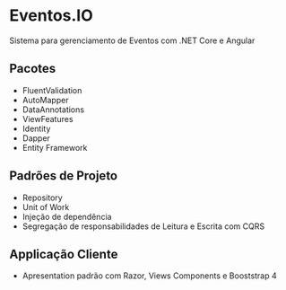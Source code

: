 # Eventos.IO
Sistema para gerenciamento de Eventos com .NET Core e Angular

## Pacotes
- FluentValidation
- AutoMapper
- DataAnnotations
- ViewFeatures
- Identity
- Dapper
- Entity Framework

## Padrões de Projeto
- Repository
- Unit of Work
- Injeção de dependência
- Segregação de responsabilidades de Leitura e Escrita com CQRS

## Applicação Cliente
- Apresentation padrão com Razor, Views Components e Booststrap 4
